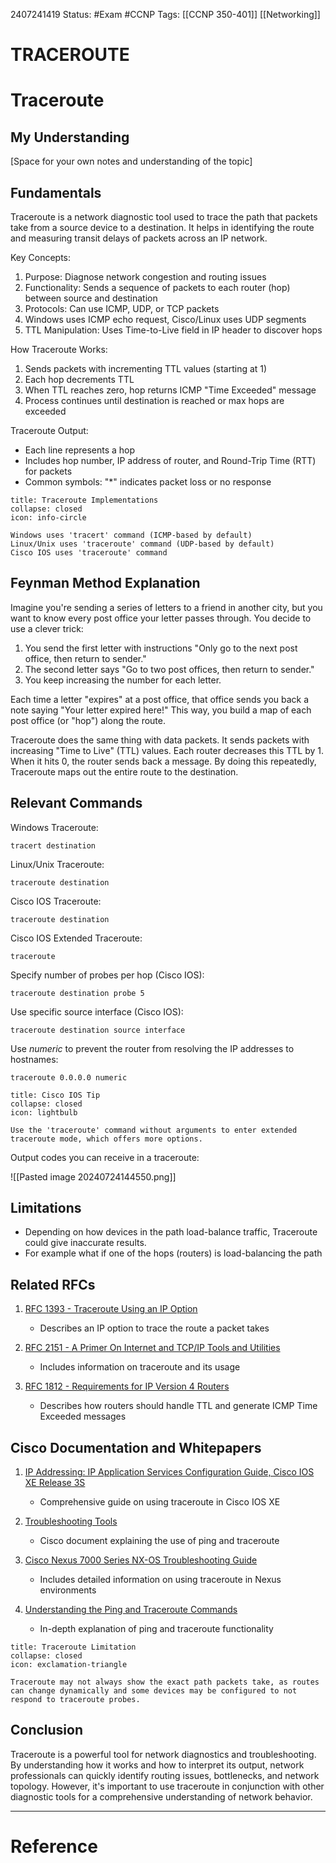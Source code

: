 2407241419
	Status: #Exam #CCNP
		Tags: [[CCNP 350-401]] [[Networking]]

# TRACEROUTE

# Traceroute

## My Understanding
[Space for your own notes and understanding of the topic]

## Fundamentals

Traceroute is a network diagnostic tool used to trace the path that packets take from a source device to a destination. It helps in identifying the route and measuring transit delays of packets across an IP network.

Key Concepts:
1. Purpose: Diagnose network congestion and routing issues
2. Functionality: Sends a sequence of packets to each router (hop) between source and destination
3. Protocols: Can use ICMP, UDP, or TCP packets
4. Windows uses ICMP echo request, Cisco/Linux uses UDP segments
5. TTL Manipulation: Uses Time-to-Live field in IP header to discover hops

How Traceroute Works:
1. Sends packets with incrementing TTL values (starting at 1)
2. Each hop decrements TTL
3. When TTL reaches zero, hop returns ICMP "Time Exceeded" message
4. Process continues until destination is reached or max hops are exceeded

Traceroute Output:
- Each line represents a hop
- Includes hop number, IP address of router, and Round-Trip Time (RTT) for packets
- Common symbols: "*" indicates packet loss or no response

```ad-info
title: Traceroute Implementations
collapse: closed
icon: info-circle

Windows uses 'tracert' command (ICMP-based by default)
Linux/Unix uses 'traceroute' command (UDP-based by default)
Cisco IOS uses 'traceroute' command
```

## Feynman Method Explanation

Imagine you're sending a series of letters to a friend in another city, but you want to know every post office your letter passes through. You decide to use a clever trick:

1. You send the first letter with instructions "Only go to the next post office, then return to sender."
2. The second letter says "Go to two post offices, then return to sender."
3. You keep increasing the number for each letter.

Each time a letter "expires" at a post office, that office sends you back a note saying "Your letter expired here!" This way, you build a map of each post office (or "hop") along the route.

Traceroute does the same thing with data packets. It sends packets with increasing "Time to Live" (TTL) values. Each router decreases this TTL by 1. When it hits 0, the router sends back a message. By doing this repeatedly, Traceroute maps out the entire route to the destination.

## Relevant Commands

Windows Traceroute:
```
tracert destination
```

Linux/Unix Traceroute:
```
traceroute destination
```

Cisco IOS Traceroute:
```
traceroute destination
```

Cisco IOS Extended Traceroute:
```
traceroute
```

Specify number of probes per hop (Cisco IOS):
```
traceroute destination probe 5
```

Use specific source interface (Cisco IOS):
```
traceroute destination source interface
```

Use *numeric* to prevent the router from resolving the IP addresses to hostnames:
```
traceroute 0.0.0.0 numeric
```
```ad-tip
title: Cisco IOS Tip
collapse: closed
icon: lightbulb

Use the 'traceroute' command without arguments to enter extended traceroute mode, which offers more options.
```

Output codes you can receive in a traceroute:

![[Pasted image 20240724144550.png]]

## Limitations

- Depending on how devices in the path load-balance traffic, Traceroute could give inaccurate results.
- For example what if one of the hops (routers) is load-balancing the path 






## Related RFCs

1. [RFC 1393 - Traceroute Using an IP Option](https://datatracker.ietf.org/doc/html/rfc1393)
   - Describes an IP option to trace the route a packet takes

2. [RFC 2151 - A Primer On Internet and TCP/IP Tools and Utilities](https://datatracker.ietf.org/doc/html/rfc2151)
   - Includes information on traceroute and its usage

3. [RFC 1812 - Requirements for IP Version 4 Routers](https://datatracker.ietf.org/doc/html/rfc1812)
   - Describes how routers should handle TTL and generate ICMP Time Exceeded messages

## Cisco Documentation and Whitepapers

1. [IP Addressing: IP Application Services Configuration Guide, Cisco IOS XE Release 3S](https://www.cisco.com/c/en/us/td/docs/ios-xml/ios/ipapp/configuration/xe-3s/iap-xe-3s-book/iap-tr-shoot.html)
   - Comprehensive guide on using traceroute in Cisco IOS XE

2. [Troubleshooting Tools](https://www.cisco.com/c/en/us/support/docs/ios-nx-os-software/ios-software-releases-120-mainline/12778-ping-traceroute.html)
   - Cisco document explaining the use of ping and traceroute

3. [Cisco Nexus 7000 Series NX-OS Troubleshooting Guide](https://www.cisco.com/c/en/us/td/docs/switches/datacenter/sw/5_x/nx-os/troubleshooting/guide/n7k_tshooting/n7k_ts_tools.html)
   - Includes detailed information on using traceroute in Nexus environments

4. [Understanding the Ping and Traceroute Commands](https://www.cisco.com/c/en/us/support/docs/ios-nx-os-software/ios-software-releases-121-mainline/12778-ping-traceroute.html)
   - In-depth explanation of ping and traceroute functionality

```ad-warning
title: Traceroute Limitation
collapse: closed
icon: exclamation-triangle

Traceroute may not always show the exact path packets take, as routes can change dynamically and some devices may be configured to not respond to traceroute probes.
```

## Conclusion

Traceroute is a powerful tool for network diagnostics and troubleshooting. By understanding how it works and how to interpret its output, network professionals can quickly identify routing issues, bottlenecks, and network topology. However, it's important to use traceroute in conjunction with other diagnostic tools for a comprehensive understanding of network behavior.

---
# Reference